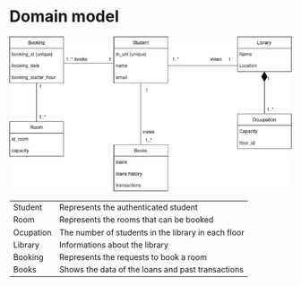 # Domain model

![domain_model](src/domainmodel.png)

<table>
  <tr>
    <td>Student</td>
    <td>Represents the authenticated student</td>
  </tr>
  <tr>
    <td>Room</td>
    <td> Represents the rooms that can be booked</td>
  </tr>
  <tr>
    <td>Ocupation</td>
    <td>
      The number of students in the library in each floor
    </td>
  </tr>
  <tr>
    <td>Library</td>
    <td>
       Informations about the library
    </td>
  </tr>
  <tr>
    <td>Booking</td>
    <td>
     Represents the requests to book a room
    </td>
  </tr>
  <tr>
    <td>Books</td>
    <td>
     Shows the data of the loans and past transactions
    </td>
  </tr>
</table>


